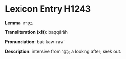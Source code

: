 # Lexicon Entry H1243

**Lemma**: בַּקָּרָה

**Transliteration (xlit)**: baqqârâh

**Pronunciation**: bak-kaw-raw'

**Description**:
intensive from בָּקַר; a looking after; seek out.
